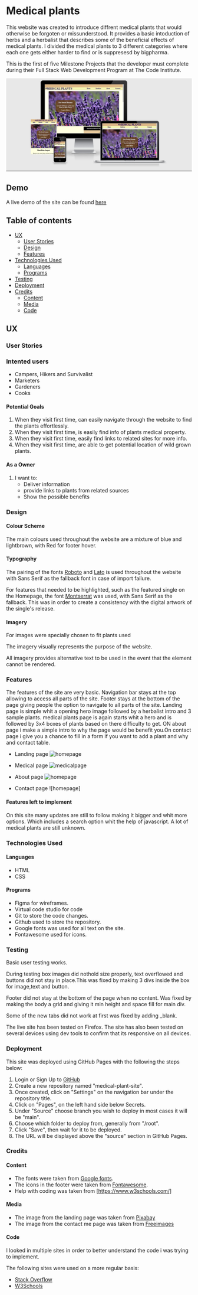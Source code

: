# Medical plants

This website was created to introduce diffrent medical plants that would otherwise be forgoten or missunderstood. It provides a basic intoduction of herbs and a herbalist that describes some of the beneficial effects of medical plants. I divided the medical plants to 3 different categories where each one gets either harder to find or is suppresesd by bigpharma.

This is the first of five Milestone Projects that the developer must complete during their Full Stack Web Development Program at The Code Institute.

![Responsiveness](assets/markupimage/Responsive.png)

## Demo

A live demo of the site can be found  [here](https://guidosillaste.github.io/medical-plant-site/)

## Table of contents

- [UX](#UX)
  - [User Stories](#User-Stories)
  - [Design](#Design)
  - [Features](#Features)
- [Technologies Used](#Technologies-Used)
  - [Languages](#Languages)
  - [Programs](#Programs)
- [Testing](#Testing)
- [Deployment](#Deployment)
- [Credits](#Credits)
  - [Content](#Content)
  - [Media](#Media)
  - [Code](#code)

## UX

### User Stories

### Intented users

- Campers, Hikers and Survivalist
- Marketers
- Gardeners
- Cooks

#### Potential Goals

1. When they visit first time, can easily navigate through the website to find the plants effortlessly.
2. When they visit first time, is easily find info of plants medical property.
3. When they visit first time, easily find links to related sites for more info.
4. When they visit first time, are able to get potential location of wild grown plants.

#### As a Owner

1. I want to:
     - Deliver information
     - provide links to plants from related sources
     - Show the possible benefits

### Design

#### Colour Scheme

The main colours used throughout the website are a mixture of blue and lightbrown, with Red for footer hover.

#### Typography

The pairing of the fonts [Roboto](https://fonts.google.com/specimen/Roboto "Link to Roboto Google Font") and [Lato](https://fonts.google.com/specimen/Lato "Link to Lato Google Font") is used throughout the website with Sans Serif as the fallback font in case of import failure.

For features that needed to be highlighted, such as the featured single on the Homepage, the font [Montserrat](https://fonts.google.com/specimen/Montserrat "Link to Montserrat Google Font") was used, with Sans Serif as the fallback. This was in order to create a consistency with the digital artwork of the single's release.

#### Imagery

For images were specially chosen to fit plants used

The imagery  visually represents the purpose of the website.

All imagery provides alternative text to be used in the event that the element cannot be rendered.

### Features

The features of the site are very basic. Navigation bar stays at the top allowing to access all parts of the site. Footer stays at the bottom of the page giving people the option to navigate to all parts of the site. Landing page is simple whit a opening hero image followed by a herbalist intro and 3 sample plants. medical plants page is again starts whit a hero and is followed by 3x4 boxes of plants based on there difficulty to get. ON about page i make a simple intro to why the page would be benefit you.On contact page i give you a chance to fill in a form if you want to add a plant and why and contact table.

- Landing page
![homepage](assets/markupimage/Homepage.png)

- Medical page
![medicalpage](assets/markupimage/Medical-page.png)

- About page
![homepage](assets/markupimage/about-page.png)

- Contact page
![homepage]

#### Features left to implement

On this site many updates are still to follow making it bigger and whit more options. Which includes a search option whit the help of javascript. A lot of medical plants are still unknown.

### Technologies Used

#### Languages

- HTML
- CSS

#### Programs

- Figma for wireframes.
- Virtual code studio for code
- Git to store the code changes.
- Github used to store the repository.
- Google fonts was used for all text on the site.
- Fontawesome used for icons.

### Testing

Basic user testing works.

During testing box images did nothold size properly, text overflowed and buttons did not stay in place.This was fixed by making 3 divs inside the box for image,text and button.

Footer did not stay at the bottom of the page when no content. Was fixed by making the body a grid and giving it min height and space fill for main div.

Some of the new tabs did not work at first was fixed by adding _blank.

The live site has been tested on Firefox. The site has also been tested on several devices using dev tools to confirm that its responsive on all devices.

### Deployment

This site was deployed using GitHub Pages with the following the steps below:

1. Login or Sign Up to [GitHub](https://github.com/login "Link to GitHub login page")
2. Create a new repository named "medical-plant-site".
3. Once created, click on "Settings" on the navigation bar under the repository title.
4. Click on "Pages", on the left hand side below Secrets.
5. Under "Source" choose branch you wish to deploy in most cases it will be "main".
6. Choose which folder to deploy from, generally from "/root".
7. Click "Save", then wait for it to be deployed.
8. The URL will be displayed above the "source" section in GitHub Pages.

### Credits

#### Content

- The fonts were taken from [Google fonts](https://fonts.google.com/).
- The icons in the footer were taken from [Fontawesome](https://fontawesome.com/).
- Help with coding was taken from [https://www.w3schools.com/]

#### Media

- The image from the landing page was taken from [Pixabay](https://pixabay.com/)
- The image from the contact me page was taken from [Freeimages](https://www.freeimages.com/)

#### Code

I looked in multiple sites in order to better understand the code i was trying to implement.

The following sites were used on a more regular basis:

- [Stack Overflow](https://stackoverflow.com/ "Link to Stack Overflow page")
- [W3Schools](https://www.w3schools.com/ "Link to W3Schools page")
